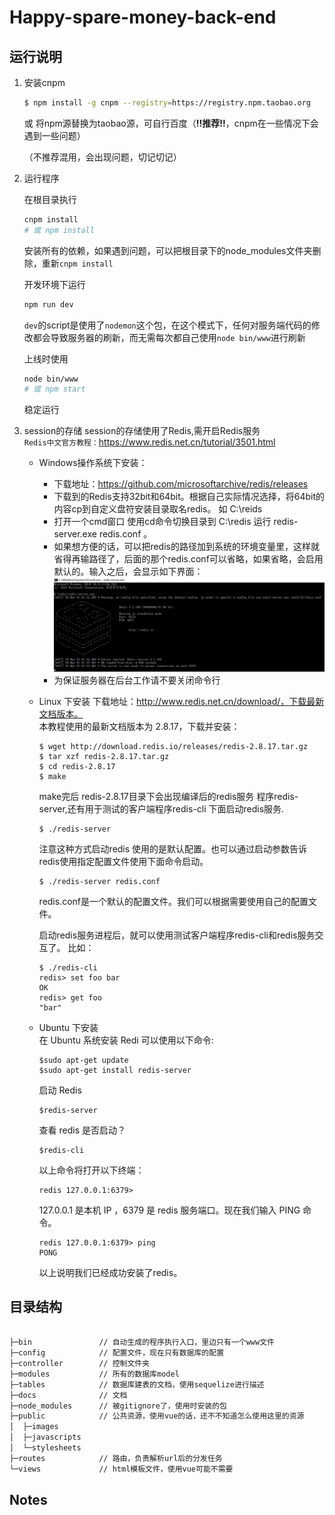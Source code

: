 # Happy-spare-money-back-end

## 运行说明

1. 安装cnpm

    ```bash
    $ npm install -g cnpm --registry=https://registry.npm.taobao.org
    ```
    
    或 将npm源替换为taobao源，可自行百度（**!!推荐!!**，cnpm在一些情况下会遇到一些问题）
    
    （不推荐混用，会出现问题，切记切记）

2. 运行程序

    在根目录执行

    ```bash
    cnpm install
    # 或 npm install
    ```

    安装所有的依赖，如果遇到问题，可以把根目录下的node_modules文件夹删除，重新`cnpm install`
    
    开发环境下运行
    
    ```bash
    npm run dev
    ```
    
    `dev`的script是使用了`nodemon`这个包，在这个模式下，任何对服务端代码的修改都会导致服务器的刷新，而无需每次都自己使用`node bin/www`进行刷新
    
    上线时使用
    
    ```bash
    node bin/www
    # 或 npm start
    ```
    
    稳定运行

3. session的存储
    session的存储使用了Redis,需开启Redis服务            
    `Redis中文官方教程：`https://www.redis.net.cn/tutorial/3501.html               
    + Windows操作系统下安装：         
        - 下载地址：https://github.com/microsoftarchive/redis/releases
        - 下载到的Redis支持32bit和64bit。根据自己实际情况选择，将64bit的内容cp到自定义盘符安装目录取名redis。 如 C:\reids
        - 打开一个cmd窗口 使用cd命令切换目录到 C:\redis 运行 redis-server.exe redis.conf 。
        - 如果想方便的话，可以把redis的路径加到系统的环境变量里，这样就省得再输路径了，后面的那个redis.conf可以省略，如果省略，会启用默认的。输入之后，会显示如下界面：        
        ![](image/image1.png)
        - 为保证服务器在后台工作请不要关闭命令行
    + Linux 下安装
        下载地址：http://www.redis.net.cn/download/，下载最新文档版本。                
        本教程使用的最新文档版本为 2.8.17，下载并安装：
        ```
        $ wget http://download.redis.io/releases/redis-2.8.17.tar.gz
        $ tar xzf redis-2.8.17.tar.gz
        $ cd redis-2.8.17   
        $ make
        ```
        make完后 redis-2.8.17目录下会出现编译后的redis服务 
        程序redis-server,还有用于测试的客户端程序redis-cli
        下面启动redis服务.
        ```
        $ ./redis-server
        ```
        注意这种方式启动redis 使用的是默认配置。也可以通过启动参数告诉redis使用指定配置文件使用下面命令启动。
        ```
        $ ./redis-server redis.conf
        ```
        redis.conf是一个默认的配置文件。我们可以根据需要使用自己的配置文件。

        启动redis服务进程后，就可以使用测试客户端程序redis-cli和redis服务交互了。 比如：
        ```
        $ ./redis-cli
        redis> set foo bar
        OK
        redis> get foo
        "bar"
        ```
    + Ubuntu 下安装              
        在 Ubuntu 系统安装 Redi 可以使用以下命令:
        ```
        $sudo apt-get update
        $sudo apt-get install redis-server
        ```
        启动 Redis
        ```
        $redis-server
        ```
        查看 redis 是否启动？
        ```
        $redis-cli
        ```
        以上命令将打开以下终端：
        ```
        redis 127.0.0.1:6379>
        ```
        127.0.0.1 是本机 IP ，6379 是 redis 服务端口。现在我们输入 PING 命令。
        ```
        redis 127.0.0.1:6379> ping
        PONG
        ```
        以上说明我们已经成功安装了redis。


## 目录结构

```bash

├─bin               // 自动生成的程序执行入口，里边只有一个www文件  
├─config            // 配置文件，现在只有数据库的配置
├─controller        // 控制文件夹
├─modules           // 所有的数据库model
├─tables            // 数据库建表的文档，使用sequelize进行描述
├─docs              // 文档
├─node_modules      // 被gitignore了，使用时安装的包
├─public            // 公共资源，使用vue的话，还不不知道怎么使用这里的资源
│  ├─images         
│  ├─javascripts    
│  └─stylesheets    
├─routes            // 路由，负责解析url后的分发任务
└─views             // html模板文件，使用vue可能不需要

```

## Notes
